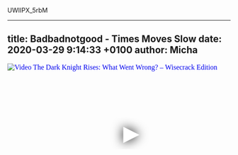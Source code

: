 UWIIPX_5rbM

---
title: Badbadnotgood - Times Moves Slow
date:   2020-03-29 9:14:33 +0100
author: Micha
---
<div class="video-container ">
<iframe
  width="560"
  height="315"
  src="https://www.youtube.com/embed/UWIIPX_5rbM"
  srcdoc="<style>*{padding:0;margin:0;overflow:hidden}html,body{height:100%}img,span{position:absolute;width:100%;top:0;bottom:0;margin:auto}span{height:1.5em;text-align:center;font:48px/1.5 sans-serif;color:white;text-shadow:0 0 0.5em black}</style><a href=https://www.youtube.com/embed/UWIIPX_5rbM?autoplay=1><img src=https://img.youtube.com/vi/UWIIPX_5rbM/hqdefault.jpg alt='Video The Dark Knight Rises: What Went Wrong? – Wisecrack Edition'><span>▶</span></a>"
  frameborder="0"
  allow="accelerometer; autoplay; encrypted-media; gyroscope; picture-in-picture"
  allowfullscreen
></iframe>
</div>
